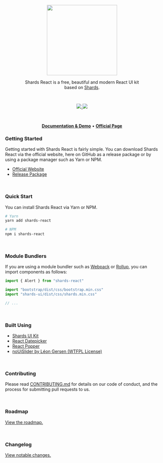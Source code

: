 <p align="center">
<img src="logo.jpg" width="230" />
</p>

<p align="center">
Shards React is a free, beautiful and modern React UI kit <br /> based on <a href="https://github.com/designrevision/shards-ui">Shards</a>.
</p>

<br />

<p align="center">
  <a href="#">
    <img src="https://img.shields.io/badge/License-MIT-brightgreen.svg" />
  </a>
  <a href="https://twitter.com/designrevision">
    <img src="https://img.shields.io/twitter/follow/DesignRevision.svg?style=social&label=Follow" />
  </a>
</p>

<br />

<p align="center">
  <a href="https://designrevision.com/docs/shards-react/"><strong>Documentation & Demo</strong></a> •
  <a href="https://designrevision.com/downloads/shards-react/"><strong>Official Page</strong></a>
</p>

### Getting Started

Getting started with Shards React is fairly simple. You can download Shards React via the official website, here on GitHub as a release package or by using a package manager such as Yarn or NPM.

- [Official Website](https://designrevision.com/downloads/shards-react)
- [Release Package](https://github.com/DesignRevision/shards-react/releases)

<br />

### Quick Start

You can install Shards React via Yarn or NPM.

```bash
# Yarn
yarn add shards-react

# NPM
npm i shards-react
```

<br />

### Module Bundlers

If you are using a module bundler such as [Webpack](https://webpack.js.org/) or [Rollup](https://rollupjs.org/), you can import components as follows:

```javascript
import { Alert } from "shards-react"

import "bootstrap/dist/css/bootstrap.min.css"
import "shards-ui/dist/css/shards.min.css"

// ...
```

<br />

### Built Using

- [Shards UI Kit](https://designrevision.com/downloads/shards/)
- [React Datepicker](https://reactdatepicker.com/)
- [React Popper](https://github.com/FezVrasta/react-popper)
- [noUiSlider by Léon Gersen (WTFPL License)](https://refreshless.com/nouislider/download/)

<br />

### Contributing

Please read [CONTRIBUTING.md](CONTRIBUTING.md) for details on our code of conduct, and the process for submitting pull requests to us.

<br />

### Roadmap

[View the roadmap.](http://designrevision.com/docs/shards-react/roadmap)

<br />

### Changelog

[View notable changes.](CHANGELOG.md)
